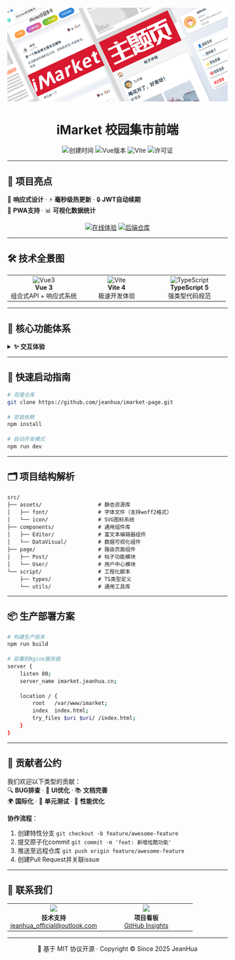  <center>

  ![logo](./LOGO.png)

  # iMarket 校园集市前端  

  <div align="center">
    <img src="https://img.shields.io/github/created-at/jeanhua/imarket-page?color=00CC99&style=flat-square" alt="创建时间">
    <img src="https://img.shields.io/badge/Vue-3.3.4-4FC08D?logo=vue.js&logoColor=white&style=flat-square" alt="Vue版本">
    <img src="https://img.shields.io/badge/Vite-4.4.9-646CFF?logo=vite&logoColor=white&style=flat-square" alt="Vite">
    <img src="https://img.shields.io/github/license/jeanhua/imarket-page?color=blue&style=flat-square" alt="许可证">
  </div>

  </center>

---

  ## 🌟 项目亮点

  🎨 **响应式设计** · ⚡ **毫秒级热更新** · 🔒 **JWT自动续期**  
  📱 **PWA支持** · 📊 **可视化数据统计**

<div align="center">
  <a href="https://imarket.jeanhua.cn/"><img src="https://img.shields.io/badge/🚀_在线体验-00B4D8?style=for-the-badge" alt="在线体验"></a>
  <a href = "https://github.com/jeanhua/imarket-backend"><img src="https://img.shields.io/badge/💻_后端仓库-6E5494?style=for-the-badge" alt="后端仓库"></a>
</div>

---

  ## 🛠️ 技术全景图

  <table>
    <tr>
      <td width="33%">
        <div align="center">
          <img src="https://vuejs.org/logo.svg" width="60" alt="Vue3">
          <br><strong>Vue 3</strong>
          <br>组合式API + 响应式系统
        </div>
      </td>
      <td width="33%">
        <div align="center">
          <img src="https://vitejs.dev/logo.svg" width="60" alt="Vite">
          <br><strong>Vite 4</strong>
          <br>极速开发体验
        </div>
      </td>
      <td width="33%">
        <div align="center">
          <img src="https://www.typescriptlang.org/icons/icon-96x96.png" width="60" alt="TypeScript">
          <br><strong>TypeScript 5</strong>
          <br>强类型代码规范
        </div>
      </td>
    </tr>
  </table>

---

  ## 🎯 核心功能体系

  <details>
  <summary><strong>✨ 交互体验</strong></summary>
  • **内容创作** ✍️  
    📝 安全的界面显示 · 🖼️ 多图上传

  • **社交互动** 💬  
    ❤️ 点赞动画 · ⭐ 收藏管理 · 🔄 分享到社交平台 · 🔔 消息通知 

  </details>

---

  ## 🚀 快速启动指南

  ```bash
  # 克隆仓库
  git clone https://github.com/jeanhua/imarket-page.git
  
  # 安装依赖
  npm install
  
  # 启动开发模式
  npm run dev
  ```

---

  ## 🗂️ 项目结构解析

  ```tree
  src/
  ├── assets/                  # 静态资源库
  │   ├── font/                # 字体文件（支持woff2格式）
  │   └── icon/                # SVG图标系统
  ├── components/              # 通用组件库
  │   ├── Editor/              # 富文本编辑器组件
  │   └── DataVisual/          # 数据可视化组件
  ├── page/                    # 路由页面组件
  │   ├── Post/                # 帖子功能模块
  │   └── User/                # 用户中心模块
  └── script/                  # 工程化脚本
      ├── types/               # TS类型定义
      └── utils/               # 通用工具库
  ```

---

  ## 📦 生产部署方案

  ```bash
  # 构建生产版本
  npm run build
  
  # 部署到Nginx服务器
  server {
      listen 80;
      server_name imarket.jeanhua.cn;
      
      location / {
          root   /var/www/imarket;
          index  index.html;
          try_files $uri $uri/ /index.html;
      }
  }
  ```

---

  ## 🤝 贡献者公约

  我们欢迎以下类型的贡献：  
  🔍 **BUG排查** · 🎨 **UI优化** · 📚 **文档完善**  
  🌍 **国际化** · 🧪 **单元测试** · 🚀 **性能优化**

  **协作流程**：
  1. 创建特性分支 `git checkout -b feature/awesome-feature`
  2. 提交原子化commit `git commit -m 'feat: 新增炫酷功能'`
  3. 推送至远程仓库 `git push origin feature/awesome-feature`
  4. 创建Pull Request并关联issue

---

  ## 📮 联系我们

  <table>
    <tr>
      <td width="50%">
        <div align="center">
          <img src="https://cdn-icons-png.flaticon.com/512/732/732200.png" width="30">
          <br>
          <strong>技术支持</strong>
          <br>
          <a href="mailto:jeanhua_official@outlook.com">jeanhua_official@outlook.com</a>
        </div>
      </td>
      <td width="50%">
        <div align="center">
          <img src="https://cdn-icons-png.flaticon.com/512/25/25231.png" width="30">
          <br>
          <strong>项目看板</strong>
          <br>
          <a href="https://github.com/jeanhua/imarket-page/pulse">GitHub Insights</a>
        </div>
      </td>
    </tr>
  </table>


---

  <div align="center">
    📜 基于 MIT 协议开源 · Copyright © Since 2025 JeanHua
  </div>
